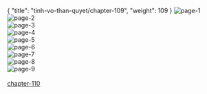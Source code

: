 { "title": "tinh-vo-than-quyet/chapter-109", "weight": 109 }
<img src="http://1.bp.blogspot.com/-kuesQmAwrTM/Wk7-EAAYwZI/AAAAAAAHGJA/gW6QYN-nPkQr4uyZTVv6qHWRb_JogPoJwCLcBGAs/s1600/1.jpg?imgmax=0" alt="page-1" origin="http://1.bp.blogspot.com/-kuesQmAwrTM/Wk7-EAAYwZI/AAAAAAAHGJA/gW6QYN-nPkQr4uyZTVv6qHWRb_JogPoJwCLcBGAs/s1600/1.jpg?imgmax=0"><br/>
<img src="http://1.bp.blogspot.com/-gAjjXFfaFXI/Wk7-Eecs7pI/AAAAAAAHGJI/c9fxNWnGXkcR-2UD_rOsn4bpjuv49ms2gCLcBGAs/s1600/2.jpg?imgmax=0" alt="page-2" origin="http://1.bp.blogspot.com/-gAjjXFfaFXI/Wk7-Eecs7pI/AAAAAAAHGJI/c9fxNWnGXkcR-2UD_rOsn4bpjuv49ms2gCLcBGAs/s1600/2.jpg?imgmax=0"><br/>
<img src="http://1.bp.blogspot.com/-y8grcROo0nM/Wk7-EH8oDpI/AAAAAAAHGJE/zrsopixZBEYheyKUGXGA_xDOwQltTyiiQCLcBGAs/s1600/3.jpg?imgmax=0" alt="page-3" origin="http://1.bp.blogspot.com/-y8grcROo0nM/Wk7-EH8oDpI/AAAAAAAHGJE/zrsopixZBEYheyKUGXGA_xDOwQltTyiiQCLcBGAs/s1600/3.jpg?imgmax=0"><br/>
<img src="http://1.bp.blogspot.com/-PQabzKFzMbA/Wk7-FDFidaI/AAAAAAAHGJM/r6KT_QnDj6kWnrYN8zib-dy85AIiRFh2QCLcBGAs/s1600/4.jpg?imgmax=0" alt="page-4" origin="http://1.bp.blogspot.com/-PQabzKFzMbA/Wk7-FDFidaI/AAAAAAAHGJM/r6KT_QnDj6kWnrYN8zib-dy85AIiRFh2QCLcBGAs/s1600/4.jpg?imgmax=0"><br/>
<img src="http://1.bp.blogspot.com/-osE15ZjUNq8/Wk7-FoK263I/AAAAAAAHGJQ/2XMpLn71lfwGRufftov34d3cahCqSrargCLcBGAs/s1600/5.jpg?imgmax=0" alt="page-5" origin="http://1.bp.blogspot.com/-osE15ZjUNq8/Wk7-FoK263I/AAAAAAAHGJQ/2XMpLn71lfwGRufftov34d3cahCqSrargCLcBGAs/s1600/5.jpg?imgmax=0"><br/>
<img src="http://1.bp.blogspot.com/-WaC4oAjpYHU/Wk7-F2S63SI/AAAAAAAHGJU/cw1J69vBYP0RMvgZMewz5VUjT2KpQ9BkwCLcBGAs/s1600/6.jpg?imgmax=0" alt="page-6" origin="http://1.bp.blogspot.com/-WaC4oAjpYHU/Wk7-F2S63SI/AAAAAAAHGJU/cw1J69vBYP0RMvgZMewz5VUjT2KpQ9BkwCLcBGAs/s1600/6.jpg?imgmax=0"><br/>
<img src="http://1.bp.blogspot.com/-8JnO7CtMGCg/Wk7-F1_FpMI/AAAAAAAHGJY/uTOlPdjMmHcpZ5yhSTrPQlRJbSMjX9eQwCLcBGAs/s1600/7.jpg?imgmax=0" alt="page-7" origin="http://1.bp.blogspot.com/-8JnO7CtMGCg/Wk7-F1_FpMI/AAAAAAAHGJY/uTOlPdjMmHcpZ5yhSTrPQlRJbSMjX9eQwCLcBGAs/s1600/7.jpg?imgmax=0"><br/>
<img src="http://1.bp.blogspot.com/-Cx-TgDFnqSw/Wk7-GdSeziI/AAAAAAAHGJc/xxSas9MyZg8phQSisxAvXPvUrEp-4CkdACLcBGAs/s1600/8.jpg?imgmax=0" alt="page-8" origin="http://1.bp.blogspot.com/-Cx-TgDFnqSw/Wk7-GdSeziI/AAAAAAAHGJc/xxSas9MyZg8phQSisxAvXPvUrEp-4CkdACLcBGAs/s1600/8.jpg?imgmax=0"><br/>
<img src="http://1.bp.blogspot.com/-FdxQKvXC8FE/Wk7-G7tumcI/AAAAAAAHGJg/teJS_S182VQxjdr13hsQp7UG023yipZqQCLcBGAs/s1600/9.jpg?imgmax=0" alt="page-9" origin="http://1.bp.blogspot.com/-FdxQKvXC8FE/Wk7-G7tumcI/AAAAAAAHGJg/teJS_S182VQxjdr13hsQp7UG023yipZqQCLcBGAs/s1600/9.jpg?imgmax=0"><br/>
<br/><a class="nextchap" href="/tinh-vo-than-quyet/chapter-110">chapter-110</a>

